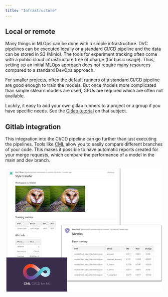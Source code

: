 ```yaml
---
title: "Infrastructure"
---
```


## Local or remote

Many things in MLOps can be done with a simple infrastructure.
DVC pipelines can be executed locally or a standard CI/CD pipeline and the data can be stored in S3 (Minio).
The tools for experiment tracking often come with a public cloud infrastructure free of charge (for basic usage).
Thus, setting up an initial MLOps approach does not require many resources compared to a standard DevOps approach.

For smaller projects, often the default runners of a standard CI/CD pipeline are good enough to train the models.
But once models more complicated than simple sklearn models are used, GPUs are required which are often not available.

Luckily, it easy to add your own gitlab runners to a project or a group if you have specific needs.
See the [Gitlab tutorial](https://docs.gitlab.com/ee/tutorials/create_register_first_runner/) on that subject.

## Gitlab integration
This integration into the CI/CD pipeline can go further than just executing the pipelines.
Tools like [CML](https://cml.dev/) allow you to easily compare different branches of your code.
This makes it possible to have automatic reports created for your merge requests,
which compare the performance of a model in the main and dev branch.

![img_18.png](img_18.png)